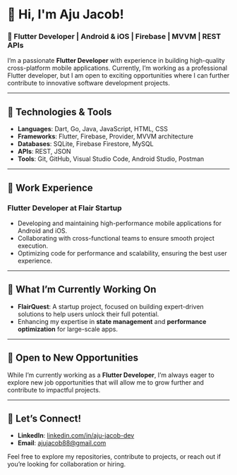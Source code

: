 # 👋 Hi, I'm Aju Jacob!

### 🚀 Flutter Developer | Android & iOS | Firebase | MVVM | REST APIs

I’m a passionate **Flutter Developer** with experience in building high-quality cross-platform mobile applications. Currently, I’m working as a professional Flutter developer, but I am open to exciting opportunities where I can further contribute to innovative software development projects.

---

## 🔧 Technologies & Tools
- **Languages**: Dart, Go, Java, JavaScript, HTML, CSS
- **Frameworks**: Flutter, Firebase, Provider, MVVM architecture
- **Databases**: SQLite, Firebase Firestore, MySQL
- **APIs**: REST, JSON
- **Tools**: Git, GitHub, Visual Studio Code, Android Studio, Postman

---

## 💼 Work Experience
### Flutter Developer at Flair Startup
- Developing and maintaining high-performance mobile applications for Android and iOS.
- Collaborating with cross-functional teams to ensure smooth project execution.
- Optimizing code for performance and scalability, ensuring the best user experience.

---
<!--
## 📝 Featured Projects

### 🎵 [Juzox - Offline Music Player](https://github.com/your-repo/juzox)
An offline music player app built with Flutter, designed with custom music controls, playlist creation, and seamless audio playback.

### 📊 [Expense Tracker App](https://github.com/your-repo/expense-tracker)
A simple yet powerful Flutter app for tracking expenses and managing finances, with detailed data visualization.

### 🎓 [Student Record App](https://github.com/your-repo/student-record-app)
An offline student record management system using SQLite, designed to manage and store student data efficiently.

---
-->
## 🌟 What I’m Currently Working On
- **FlairQuest**: A startup project, focused on building expert-driven solutions to help users unlock their full potential.
- Enhancing my expertise in **state management** and **performance optimization** for large-scale apps.

---

## 🚀 Open to New Opportunities
While I’m currently working as a **Flutter Developer**, I’m always eager to explore new job opportunities that will allow me to grow further and contribute to impactful projects.

---

## 🤝 Let’s Connect!
- **LinkedIn**: [linkedin.com/in/aju-jacob-dev](https://linkedin.com/in/aju-jacob-dev)
- **Email**: [ajujacob88@gmail.com](mailto:ajujacob88@gmail.com)

Feel free to explore my repositories, contribute to projects, or reach out if you’re looking for collaboration or hiring.


<!--
**ajujacob88/ajujacob88** is a ✨ _special_ ✨ repository because its `README.md` (this file) appears on your GitHub profile.

## Hi 👋, I'm Aju Jacob


Here are some ideas to get you started:

- 🔭 I’m currently working on ...
- 🌱 I’m currently learning ...
- 👯 I’m looking to collaborate on ...
- 🤔 I’m looking for help with ...
- 💬 Ask me about ...
- 📫 How to reach me: ...
- 😄 Pronouns: ...
- ⚡ Fun fact: ...
-->

